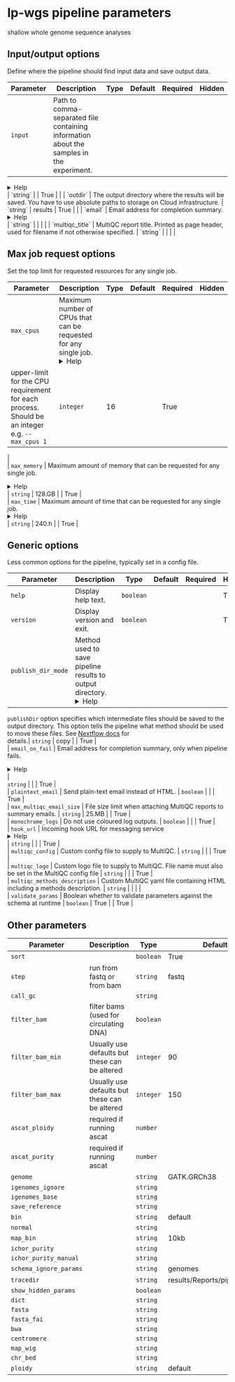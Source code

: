 

# lp-wgs pipeline parameters                                                                                                               
                                                                                                                                           
shallow whole genome sequence analyses                                                                                                     
                                                                                                                                           
## Input/output options                                                                                                                    
                                                                                                                                           
Define where the pipeline should find input data and save output data.                                                                     
                                                                                                                                           
| Parameter | Description | Type | Default | Required | Hidden |                                                                           
|-----------|-----------|-----------|-----------|-----------|-----------|                                                                  
| `input` | Path to comma-separated file containing information about the samples in the experiment.                                       
<details><summary>Help</summary><small>You will need to create a design file with information about the samples in your experiment before  
running the pipeline. Use this parameter to specify its location. It has to be a comma-separated file with 3 columns, and a header         
row.</small></details>| `string` |  | True |  |                                                                                            
| `outdir` | The output directory where the results will be saved. You have to use absolute paths to storage on Cloud infrastructure. |    
`string` | results | True |  |                                                                                                             
| `email` | Email address for completion summary. <details><summary>Help</summary><small>Set this parameter to your e-mail address to get a
summary e-mail with details of the run sent to you when the workflow exits. If set in your user config file (`~/.nextflow/config`) then you
don't need to specify this on the command line for every run.</small></details>| `string` |  |  |  |                                       
| `multiqc_title` | MultiQC report title. Printed as page header, used for filename if not otherwise specified. | `string` |  |  |  |      
                                                                                                                                           
## Max job request options                                                                                                                 
                                                                                                                                           
Set the top limit for requested resources for any single job.                                                                              
                                                                                                                                           
| Parameter | Description | Type | Default | Required | Hidden |                                                                           
|-----------|-----------|-----------|-----------|-----------|-----------|                                                                  
| `max_cpus` | Maximum number of CPUs that can be requested for any single job. <details><summary>Help</summary><small>Use to set an       
upper-limit for the CPU requirement for each process. Should be an integer e.g. `--max_cpus 1`</small></details>| `integer` | 16 |  | True 
|                                                                                                                                          
| `max_memory` | Maximum amount of memory that can be requested for any single job. <details><summary>Help</summary><small>Use to set an   
upper-limit for the memory requirement for each process. Should be a string in the format integer-unit e.g. `--max_memory                  
'8.GB'`</small></details>| `string` | 128.GB |  | True |                                                                                   
| `max_time` | Maximum amount of time that can be requested for any single job. <details><summary>Help</summary><small>Use to set an       
upper-limit for the time requirement for each process. Should be a string in the format integer-unit e.g. `--max_time                      
'2.h'`</small></details>| `string` | 240.h |  | True |                                                                                     
                                                                                                                                           
## Generic options                                                                                                                         
                                                                                                                                           
Less common options for the pipeline, typically set in a config file.                                                                      
                                                                                                                                           
| Parameter | Description | Type | Default | Required | Hidden |                                                                           
|-----------|-----------|-----------|-----------|-----------|-----------|                                                                  
| `help` | Display help text. | `boolean` |  |  | True |                                                                                   
| `version` | Display version and exit. | `boolean` |  |  | True |                                                                         
| `publish_dir_mode` | Method used to save pipeline results to output directory. <details><summary>Help</summary><small>The Nextflow       
`publishDir` option specifies which intermediate files should be saved to the output directory. This option tells the pipeline what method 
should be used to move these files. See [Nextflow docs](https://www.nextflow.io/docs/latest/process.html#publishdir) for                   
details.</small></details>| `string` | copy |  | True |                                                                                    
| `email_on_fail` | Email address for completion summary, only when pipeline fails. <details><summary>Help</summary><small>An email address
to send a summary email to when the pipeline is completed - ONLY sent if the pipeline does not exit successfully.</small></details>|       
`string` |  |  | True |                                                                                                                    
| `plaintext_email` | Send plain-text email instead of HTML. | `boolean` |  |  | True |                                                    
| `max_multiqc_email_size` | File size limit when attaching MultiQC reports to summary emails. | `string` | 25.MB |  | True |              
| `monochrome_logs` | Do not use coloured log outputs. | `boolean` |  |  | True |                                                          
| `hook_url` | Incoming hook URL for messaging service <details><summary>Help</summary><small>Incoming hook URL for messaging service.     
Currently, MS Teams and Slack are supported.</small></details>| `string` |  |  | True |                                                    
| `multiqc_config` | Custom config file to supply to MultiQC. | `string` |  |  | True |                                                    
| `multiqc_logo` | Custom logo file to supply to MultiQC. File name must also be set in the MultiQC config file | `string` |  |  | True |  
| `multiqc_methods_description` | Custom MultiQC yaml file containing HTML including a methods description. | `string` |  |  |  |          
| `validate_params` | Boolean whether to validate parameters against the schema at runtime | `boolean` | True |  | True |                  
                                                                                                                                           
## Other parameters                                                                                                                        
                                                                                                                                           
| Parameter | Description | Type | Default | Required | Hidden |                                                                           
|-----------|-----------|-----------|-----------|-----------|-----------|                                                                  
| `sort` |  | `boolean` | True |  |  |                                                                                                     
| `step` | run from fastq or from bam | `string` | fastq |  |  |                                                                           
| `call_gc` |  | `string` |  |  |  |                                                                                                       
| `filter_bam` | filter bams (used for circulating DNA) | `boolean` |  |  |  |                                                             
| `filter_bam_min` | Usually use defaults but these can be altered | `integer` | 90 |  |  |                                                
| `filter_bam_max` | Usually use defaults but these can be altered | `integer` | 150 |  |  |                                               
| `ascat_ploidy` | required if running ascat | `number` |  |  |  |                                                                         
| `ascat_purity` | required if running ascat | `number` |  |  |  |                                                                         
| `genome` |  | `string` | GATK.GRCh38 |  |  |                                                                                             
| `igenomes_ignore` |  | `string` |  |  |  |                                                                                               
| `igenomes_base` |  | `string` |  |  |  |                                                                                                 
| `save_reference` |  | `string` |  |  |  |                                                                                                
| `bin` |  | `string` | default |  |  |                                                                                                    
| `normal` |  | `string` |  |  |  |                                                                                                        
| `map_bin` |  | `string` | 10kb |  |  |                                                                                                   
| `ichor_purity` |  | `string` |  |  |  |                                                                                                  
| `ichor_purity_manual` |  | `string` |  |  |  |                                                                                           
| `schema_ignore_params` |  | `string` | genomes |  |  |                                                                                   
| `tracedir` |  | `string` | results/Reports/pipeline_info |  |  |                                                                         
| `show_hidden_params` |  | `boolean` |  |  |  |                                                                                           
| `dict` |  | `string` |  |  |  |                                                                                                          
| `fasta` |  | `string` |  |  |  |                                                                                                         
| `fasta_fai` |  | `string` |  |  |  |                                                                                                     
| `bwa` |  | `string` |  |  |  |                                                                                                           
| `centromere` |  | `string` |  |  |  |                                                                                                    
| `map_wig` |  | `string` |  |  |  |                                                                                                       
| `chr_bed` |  | `string` |  |  |  |                                                                                                       
| `ploidy` |  | `string` | default |  |  |                                                                                                 
                                                                                                                                           


